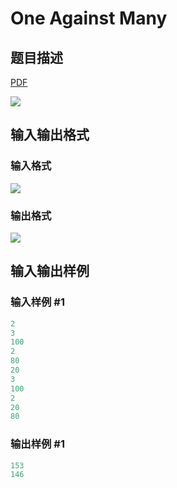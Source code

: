 # One Against Many

## 题目描述

[problemUrl]: https://uva.onlinejudge.org/index.php?option=com_onlinejudge&Itemid=8&category=11&page=show_problem&problem=864

[PDF](https://uva.onlinejudge.org/external/9/p923.pdf)

![](https://cdn.luogu.com.cn/upload/vjudge_pic/UVA923/eb7524278b5a836dba68d6dc1563d779673d0f53.png)

## 输入输出格式

### 输入格式

![](https://cdn.luogu.com.cn/upload/vjudge_pic/UVA923/8f54ef568ddd25b4c6a62909c855ffa743b2665e.png)

### 输出格式

![](https://cdn.luogu.com.cn/upload/vjudge_pic/UVA923/a847a52ae5d6ce4712a095a9f16bd2f03819a7f5.png)

## 输入输出样例

### 输入样例 #1

```cpp
2
3
100
2
80
20
3
100
2
20
80
```


### 输出样例 #1

```cpp
153
146
```


